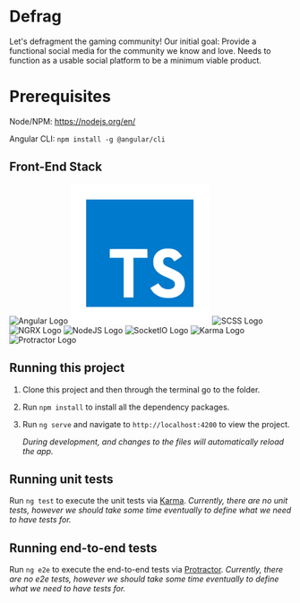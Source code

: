 # Defrag 

Let's defragment the gaming community! Our initial goal: Provide a functional social media for the community we know and love. Needs to function as a usable social platform to be a minimum viable product. 

# Prerequisites

Node/NPM: https://nodejs.org/en/

Angular CLI: `npm install -g @angular/cli`

## Front-End Stack

![Angular Logo](https://angular.io/assets/images/logos/angular/angular.png)
![TS Logo](https://raw.githubusercontent.com/DublinTypeScript/ts-react-workshop/master/media/ts.png)
![SCSS Logo](https://sass-lang.com/assets/img/styleguide/seal-color-aef0354c.png)
![NGRX Logo](https://avatars0.githubusercontent.com/u/16272733?s=200&v=4)
![NodeJS Logo](https://ih0.redbubble.net/image.109336620.1604/sticker,220x200-bg,ffffff-pad,220x200,ffffff.u1.jpg)
![SocketIO Logo](https://s3.amazonaws.com/media-p.slid.es/uploads/534991/images/3378848/pasted-from-clipboard.png)
![Karma Logo](https://avatars3.githubusercontent.com/u/3284117?s=400&v=4)
![Protractor Logo](https://g00glen00b.be/wp-content/uploads/2015/10/protractor-logo1.png)
## Running this project

1. Clone this project and then through the terminal go to the folder.
2. Run `npm install` to install all the dependency packages.
3. Run `ng serve` and navigate to `http://localhost:4200` to view the project.

    *During development, and changes to the files will automatically reload the app.*

## Running unit tests

Run `ng test` to execute the unit tests via [Karma](https://karma-runner.github.io).
*Currently, there are no unit tests, however we should take some time eventually to define what we need to have tests for.*
## Running end-to-end tests

Run `ng e2e` to execute the end-to-end tests via [Protractor](http://www.protractortest.org/).
*Currently, there are no e2e tests, however we should take some time eventually to define what we need to have tests for.*
